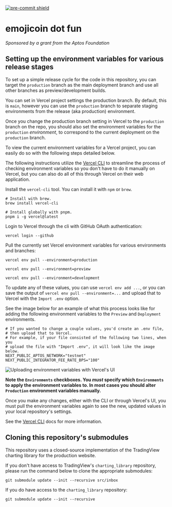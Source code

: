 <!-- markdownlint-disable MD041 -->

[![pre-commit shield]][pre-commit repo]

<!-- markdownlint-enable MD041 -->

# emojicoin dot fun

<!-- markdownlint-disable MD036 -->

*Sponsored by a grant from the Aptos Foundation*

<!-- markdownlint-enable MD036 -->

## Setting up the environment variables for various release stages

To set up a simple release cycle for the code in this repository, you can
target the `production` branch as the main deployment branch and use
all other branches as preview/development builds.

You can set in Vercel project settings the production branch. By default, this
is `main`, however you can use the `production` branch to separate staging
environments from the release (aka production) environment.

Once you change the production branch setting in Vercel to the `production`
branch on the repo, you should also set the environment variables for the
`production` *environment*, to correspond to the current deployment on the
`production` branch.

To view the current environment variables for a Vercel project, you can easily
do so with the following steps detailed below.

The following instructions utilize the [Vercel CLI] to streamline the process of
checking environment variables so you don't have to do it manually on Vercel,
but you can also do all of this through Vercel on their web application.

Install the `vercel-cli` tool. You can install it with `npm` or `brew`.

```shell
# Install with brew.
brew install vercel-cli

# Install globally with pnpm.
pnpm i -g vercel@latest
```

Login to Vercel through the cli with GitHub OAuth authentication:

```shell
vercel login --github
```

Pull the currently set Vercel environment variables for various environments
and branches:

```shell
vercel env pull --environment=production

vercel env pull --environment=preview

vercel env pull --environment=development
```

To update any of these values, you can use `vercel env add ...`, or you can
save the output of `vercel env pull --environment=...` and upload that to
Vercel with the `Import .env` option.

See the image below for an example of what this process looks like for adding
the following environment variables to the `Preview` and `Deployment`
environments.

```shell
# If you wanted to change a couple values, you'd create an .env file,
# then upload that to Vercel.
# For example, if your file consisted of the following two lines, when you
# upload the file with "Import .env", it will look like the image below.
NEXT_PUBLIC_APTOS_NETWORK="testnet"
NEXT_PUBLIC_INTEGRATOR_FEE_RATE_BPS="100"
```

![Uploading environment variables with Vercel's UI]

**Note the `Environments` checkboxes. You *must* specify which `Environments`
to apply the environment variables to. In most cases you should alter
`Production` environment variables manually.**

Once you make any changes, either with the CLI or through Vercel's UI, you must
pull the environment variables again to see the new, updated values in your
local repository's settings.

See the [Vercel CLI] docs for more information.

## Cloning this repository's submodules

This repository uses a closed-source implementation of the TradingView charting
library for the production website.

If you don't have access to TradingView's `charting_library` repository, please
run the command below to clone the appropriate submodules:

```shell
git submodule update --init --recursive src/inbox
```

If you do have access to the `charting_library` repository:

```shell
git submodule update --init --recursive
```

[pre-commit repo]: https://github.com/pre-commit/pre-commit
[pre-commit shield]: https://img.shields.io/badge/pre--commit-enabled-brightgreen?logo=pre-commit
[uploading environment variables with vercel's ui]: https://github.com/user-attachments/assets/d613725d-82ed-4a4e-a467-a89b2cf57d91
[vercel cli]: https://vercel.com/docs/cli
